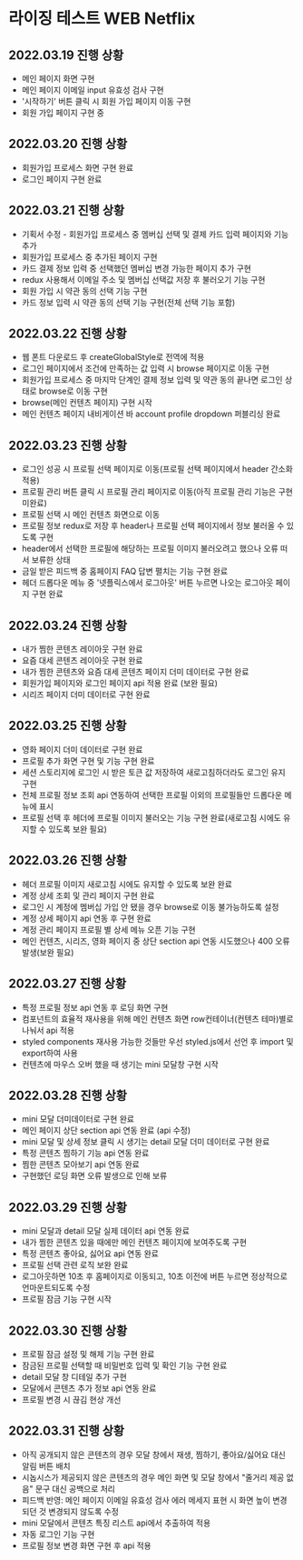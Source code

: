 # 라이징 테스트 WEB Netflix

## 2022.03.19 진행 상황

- 메인 페이지 화면 구현
- 메인 페이지 이메일 input 유효성 검사 구현
- '시작하기' 버튼 클릭 시 회원 가입 페이지 이동 구현
- 회원 가입 페이지 구현 중

## 2022.03.20 진행 상황

- 회원가입 프로세스 화면 구현 완료
- 로그인 페이지 구현 완료

## 2022.03.21 진행 상황

- 기획서 수정 - 회원가입 프로세스 중 멤버십 선택 및 결제 카드 입력 페이지와 기능 추가
- 회원가입 프로세스 중 추가된 페이지 구현
- 카드 결제 정보 입력 중 선택했던 멤버십 변경 가능한 페이지 추가 구현
- redux 사용해서 이메일 주소 및 멤버십 선택값 저장 후 불러오기 기능 구현
- 회원 가입 시 약관 동의 선택 기능 구현
- 카드 정보 입력 시 약관 동의 선택 기능 구현(전체 선택 기능 포함)

## 2022.03.22 진행 상황

- 웹 폰트 다운로드 후 createGlobalStyle로 전역에 적용
- 로그인 페이지에서 조건에 만족하는 값 입력 시 browse 페이지로 이동 구현
- 회원가입 프로세스 중 마지막 단계인 결제 정보 입력 및 약관 동의 끝나면 로그인 상태로 browse로 이동 구현
- browse(메인 컨텐츠 페이지) 구현 시작
- 메인 컨텐츠 페이지 내비게이션 바 account profile dropdown 퍼블리싱 완료

## 2022.03.23 진행 상황

- 로그인 성공 시 프로필 선택 페이지로 이동(프로필 선택 페이지에서 header 간소화 적용)
- 프로필 관리 버튼 클릭 시 프로필 관리 페이지로 이동(아직 프로필 관리 기능은 구현 미완료)
- 프로필 선택 시 메인 컨텐츠 화면으로 이동
- 프로필 정보 redux로 저장 후 header나 프로필 선택 페이지에서 정보 불러올 수 있도록 구현
- header에서 선택한 프로필에 해당하는 프로필 이미지 불러오려고 했으나 오류 떠서 보류한 상태
- 금일 받은 피드백 중 홈페이지 FAQ 답변 펼치는 기능 구현 완료
- 헤더 드롭다운 메뉴 중 '넷플릭스에서 로그아웃' 버튼 누르면 나오는 로그아웃 페이지 구현 완료

## 2022.03.24 진행 상황

- 내가 찜한 콘텐츠 레이아웃 구현 완료
- 요즘 대세 콘텐츠 레이아웃 구현 완료
- 내가 찜한 콘텐츠와 요즘 대세 콘텐츠 페이지 더미 데이터로 구현 완료
- 회원가입 페이지와 로그인 페이지 api 적용 완료 (보완 필요)
- 시리즈 페이지 더미 데이터로 구현 완료

## 2022.03.25 진행 상황

- 영화 페이지 더미 데이터로 구현 완료
- 프로필 추가 화면 구현 및 기능 구현 완료
- 세션 스토리지에 로그인 시 받은 토큰 값 저장하여 새로고침하더라도 로그인 유지 구현
- 전체 프로필 정보 조회 api 연동하여 선택한 프로필 이외의 프로필들만 드롭다운 메뉴에 표시
- 프로필 선택 후 헤더에 프로필 이미지 불러오는 기능 구현 완료(새로고침 시에도 유지할 수 있도록 보완 필요)

## 2022.03.26 진행 상황

- 헤더 프로필 이미지 새로고침 시에도 유지할 수 있도록 보완 완료
- 계정 상세 조회 및 관리 페이지 구현 완료
- 로그인 시 계정에 멤버십 가입 안 됐을 경우 browse로 이동 불가능하도록 설정
- 계정 상세 페이지 api 연동 후 구현 완료
- 계정 관리 페이지 프로필 별 상세 메뉴 오픈 기능 구현
- 메인 컨텐츠, 시리즈, 영화 페이지 중 상단 section api 연동 시도했으나 400 오류 발생(보완 필요)

## 2022.03.27 진행 상황

- 특정 프로필 정보 api 연동 후 로딩 화면 구현
- 컴포넌트의 효율적 재사용을 위해 메인 컨텐츠 화면 row컨테이너(컨텐츠 테마)별로 나눠서 api 적용
- styled components 재사용 가능한 것들만 우선 styled.js에서 선언 후 import 및 export하여 사용
- 컨텐츠에 마우스 오버 했을 때 생기는 mini 모달창 구현 시작

## 2022.03.28 진행 상황

- mini 모달 더미데이터로 구현 완료
- 메인 페이지 상단 section api 연동 완료 (api 수정)
- mini 모달 및 상세 정보 클릭 시 생기는 detail 모달 더미 데이터로 구현 완료
- 특정 콘텐츠 찜하기 기능 api 연동 완료
- 찜한 콘텐츠 모아보기 api 연동 완료
- 구현했던 로딩 화면 오류 발생으로 인해 보류

## 2022.03.29 진행 상황

- mini 모달과 detail 모달 실제 데이터 api 연동 완료
- 내가 찜한 콘텐츠 있을 때에만 메인 컨텐츠 페이지에 보여주도록 구현
- 특정 콘텐츠 좋아요, 싫어요 api 연동 완료
- 프로필 선택 관련 로직 보완 완료
- 로그아웃하면 10초 후 홈페이지로 이동되고, 10초 이전에 버튼 누르면 정상적으로 언마운트되도록 수정
- 프로필 잠금 기능 구현 시작

## 2022.03.30 진행 상황

- 프로필 잠금 설정 및 해제 기능 구현 완료
- 잠금된 프로필 선택할 때 비밀번호 입력 및 확인 기능 구현 완료
- detail 모달 창 디테일 추가 구현
- 모달에서 콘텐츠 추가 정보 api 연동 완료
- 프로필 변경 시 끊김 현상 개선

## 2022.03.31 진행 상황

- 아직 공개되지 않은 콘텐츠의 경우 모달 창에서 재생, 찜하기, 좋아요/싫어요 대신 알림 버튼 배치
- 시놉시스가 제공되지 않은 콘텐츠의 경우 메인 화면 및 모달 창에서 "줄거리 제공 없음" 문구 대신 공백으로 처리
- 피드백 반영: 메인 페이지 이메일 유효성 검사 에러 메세지 표현 시 화면 높이 변경되던 것 변경되지 않도록 수정
- mini 모달에서 콘텐츠 특징 리스트 api에서 추출하여 적용
- 자동 로그인 기능 구현
- 프로필 정보 변경 화면 구현 후 api 적용
